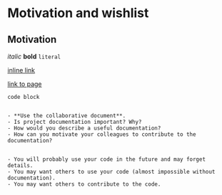 
# Motivation and wishlist

## Motivation


*italic*
**bold**
`literal`

[inline link](https://example.com)

[link to page](relative-page-path)

```
code block
```

```{challenge} Why documenting code?

- **Use the collaborative document**.
- Is project documentation important? Why?
- How would you describe a useful documentation?
- How can you motivate your colleagues to contribute to the documentation?
```

```{solution} Our motivation (but let us brainstorm first)

- You will probably use your code in the future and may forget details.
- You may want others to use your code (almost impossible without documentation).
- You may want others to contribute to the code.

